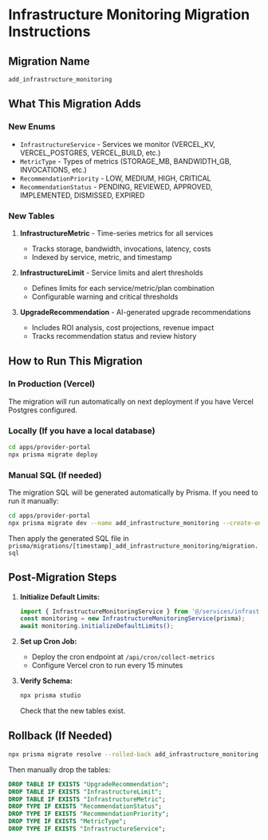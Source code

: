 # Infrastructure Monitoring Migration Instructions

## Migration Name
`add_infrastructure_monitoring`

## What This Migration Adds

### New Enums
- `InfrastructureService` - Services we monitor (VERCEL_KV, VERCEL_POSTGRES, VERCEL_BUILD, etc.)
- `MetricType` - Types of metrics (STORAGE_MB, BANDWIDTH_GB, INVOCATIONS, etc.)
- `RecommendationPriority` - LOW, MEDIUM, HIGH, CRITICAL
- `RecommendationStatus` - PENDING, REVIEWED, APPROVED, IMPLEMENTED, DISMISSED, EXPIRED

### New Tables
1. **InfrastructureMetric** - Time-series metrics for all services
   - Tracks storage, bandwidth, invocations, latency, costs
   - Indexed by service, metric, and timestamp

2. **InfrastructureLimit** - Service limits and alert thresholds
   - Defines limits for each service/metric/plan combination
   - Configurable warning and critical thresholds

3. **UpgradeRecommendation** - AI-generated upgrade recommendations
   - Includes ROI analysis, cost projections, revenue impact
   - Tracks recommendation status and review history

## How to Run This Migration

### In Production (Vercel)

The migration will run automatically on next deployment if you have Vercel Postgres configured.

### Locally (If you have a local database)

```bash
cd apps/provider-portal
npx prisma migrate deploy
```

### Manual SQL (If needed)

The migration SQL will be generated automatically by Prisma. If you need to run it manually:

```bash
cd apps/provider-portal
npx prisma migrate dev --name add_infrastructure_monitoring --create-only
```

Then apply the generated SQL file in `prisma/migrations/[timestamp]_add_infrastructure_monitoring/migration.sql`

## Post-Migration Steps

1. **Initialize Default Limits:**
   ```typescript
   import { InfrastructureMonitoringService } from '@/services/infrastructure';
   const monitoring = new InfrastructureMonitoringService(prisma);
   await monitoring.initializeDefaultLimits();
   ```

2. **Set up Cron Job:**
   - Deploy the cron endpoint at `/api/cron/collect-metrics`
   - Configure Vercel cron to run every 15 minutes

3. **Verify Schema:**
   ```bash
   npx prisma studio
   ```
   Check that the new tables exist.

## Rollback (If Needed)

```bash
npx prisma migrate resolve --rolled-back add_infrastructure_monitoring
```

Then manually drop the tables:
```sql
DROP TABLE IF EXISTS "UpgradeRecommendation";
DROP TABLE IF EXISTS "InfrastructureLimit";
DROP TABLE IF EXISTS "InfrastructureMetric";
DROP TYPE IF EXISTS "RecommendationStatus";
DROP TYPE IF EXISTS "RecommendationPriority";
DROP TYPE IF EXISTS "MetricType";
DROP TYPE IF EXISTS "InfrastructureService";
```

